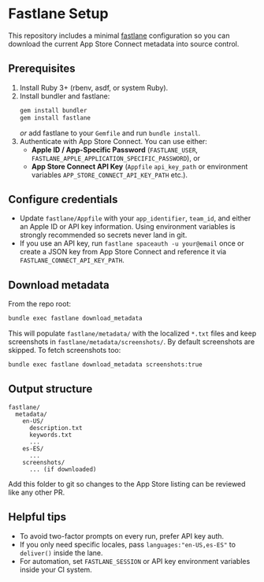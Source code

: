 # Fastlane Setup

This repository includes a minimal [fastlane](https://fastlane.tools/) configuration so you can download the current App Store Connect metadata into source control.

## Prerequisites

1. Install Ruby 3+ (rbenv, asdf, or system Ruby).
2. Install bundler and fastlane:
   ```bash
   gem install bundler
   gem install fastlane
   ```
   *or* add fastlane to your `Gemfile` and run `bundle install`.
3. Authenticate with App Store Connect. You can use either:
   - **Apple ID / App-Specific Password** (`FASTLANE_USER`, `FASTLANE_APPLE_APPLICATION_SPECIFIC_PASSWORD`), or
   - **App Store Connect API Key** (`Appfile` `api_key_path` or environment variables `APP_STORE_CONNECT_API_KEY_PATH` etc.).

## Configure credentials

- Update `fastlane/Appfile` with your `app_identifier`, `team_id`, and either an Apple ID or API key information. Using environment variables is strongly recommended so secrets never land in git.
- If you use an API key, run `fastlane spaceauth -u your@email` once or create a JSON key from App Store Connect and reference it via `FASTLANE_CONNECT_API_KEY_PATH`.

## Download metadata

From the repo root:

```bash
bundle exec fastlane download_metadata
```

This will populate `fastlane/metadata/` with the localized `*.txt` files and keep screenshots in `fastlane/metadata/screenshots/`. By default screenshots are skipped. To fetch screenshots too:

```bash
bundle exec fastlane download_metadata screenshots:true
```

## Output structure

```
fastlane/
  metadata/
    en-US/
      description.txt
      keywords.txt
      ...
    es-ES/
      ...
    screenshots/
      ... (if downloaded)
```

Add this folder to git so changes to the App Store listing can be reviewed like any other PR.

## Helpful tips

- To avoid two-factor prompts on every run, prefer API key auth.
- If you only need specific locales, pass `languages:"en-US,es-ES"` to `deliver()` inside the lane.
- For automation, set `FASTLANE_SESSION` or API key environment variables inside your CI system.

